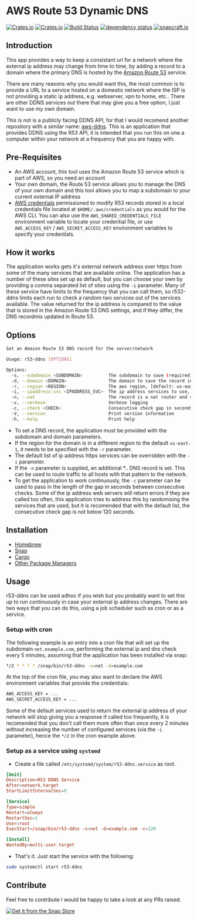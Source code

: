 <!-- markdownlint-configure-file {
  "MD033": false,
  "MD041": false
} -->

# AWS Route 53 Dynamic DNS

[![Crates.io](https://img.shields.io/crates/l/r53-ddns)](https://github.com/a1ecbr0wn/r53-ddns/blob/main/LICENSE) [![Crates.io](https://img.shields.io/crates/v/r53-ddns)](https://crates.io/crates/r53-ddns) [![Build Status](https://github.com/a1ecbr0wn/r53-ddns/workflows/CI%20Build/badge.svg)](https://github.com/a1ecbr0wn/r53-ddns/actions/workflows/build.yml) [![dependency status](https://deps.rs/repo/github/a1ecbr0wn/r53-ddns/status.svg)](https://deps.rs/repo/github/a1ecbr0wn/r53-ddns) [![snapcraft.io](https://snapcraft.io/r53-ddns/badge.svg)](https://snapcraft.io/r53-ddns)

## Introduction

This app provides a way to keep a consistant url for a network where the external ip address may change from time to time, by adding a record to a domain where the primary DNS is hosted by the [Amazon Route 53](https://aws.amazon.com/route53/) service.

There are many reasons why you would want this, the most common is to provide a URL to a service hosted on a domestic network where the ISP is not providing a static ip address, e.g. webserver, vpn to home, etc..  There are other DDNS services out there that may give you a free option, I just want to use my own domain.

This is not is a publicly facing DDNS API, for that I would recomend another repository with a similar name: [aws-ddns](https://github.com/dixonwille/aws-ddns).  This is an application that provides DDNS using the R53 API, it is intended that you run this on one a computer within your network at a frequency that you are happy with.

## Pre-Requisites

- An AWS account, this tool uses the Amazon Route 53 service which is part of AWS, so you need an account
- Your own domain, the Route 53 service allows you to manage the DNS of your own domain and this tool allows you to map a subdomain to your current external IP address
- [AWS credentials](https://docs.aws.amazon.com/cli/latest/userguide/cli-chap-configure.html) permissioned to modify R53 records stored in a local credentials file located at `$HOME/.aws/credentials` as you would for the AWS CLI.  You can also use the `AWS_SHARED_CREDENTIALS_FILE` environment variable to locate your credential file, or use `AWS_ACCESS_KEY` / `AWS_SECRET_ACCESS_KEY` environment variables to specify your credentials.

## How it works

The application works gets it's external network address over https from some of the many services that are available online.  The application has a number of these sites set up as default, but you can choose your own by providing a comma separated list of sites using the `-i` parameter.  Many of these service have limits to the frequency that you can call them, so r532-ddns limits each run to check a random two services out of the services available.  The value returned for the ip address is compared to the value that is stored in the Amazon Route 53 DNS settings, and if they differ, the DNS recordmis updated in Route 53.

## Options

``` sh
Set an Amazon Route 53 DNS record for the server/network

Usage: r53-ddns [OPTIONS]

Options:
  -s, --subdomain <SUBDOMAIN>          The subdomain to save (required)
  -d, --domain <DOMAIN>                The domain to save the record in  (required)
  -r, --region <REGION>                The aws region, [default: us-east-1]
  -i, --ipaddress-svc <IPADDRESS_SVC>  The ip address services to use, e.g. ident.me,ifconfig.me/ip
  -n, --nat                            The record is a nat router and so a *.<subdomain>.<domain> CNAME record will be set
  -v, --verbose                        Verbose logging
  -c, --check <CHECK>                  Consecutive check gap in seconds for continuous checking [default: 0]
  -V, --version                        Print version information
  -h, --help                           Print help
```

- To set a DNS record, the application must be provided with the subdomain and domain parameters.
- If the region for the domain is in a different region to the default `us-east-1`, it needs to be specified with the `-r` parameter.
- The default list of ip address https services can be overridden with the `-i` parameter.
- If the `-n` parameter is supplied, an additional *.<subdomain>.<domain> DNS record is set.  This can be used to route traffic to all hosts with that pattern to the network.
- To get the application to work continuously, the `-c` parameter can be used to pass in the length of the gap in seconds between consecutive checks.  Some of the ip address web servers will return errors if they are called too often, this application tries to address this by randomising the services that are used, but it is recomended that with the default list, the consecutive check gap is not below 120 seconds.

## Installation

- [Homebrew](docs/install-homebrew.md)
- [Snap](docs/install-snapcraft.md)
- [Cargo](docs/install-cargo.md)
- [Other Package Managers](docs/install-other.md)

## Usage

r53-ddns can be used adhoc if you wish but you probably want to set this up to run continuously in case your external ip address changes.  There are two ways that you can do this, using a job scheduler such as cron or as a service.


### Setup with cron

The following example is an entry into a cron file that will set up the subdomain `net.example.com`, performing the external ip and dns check every 5 minutes, assuming that the application has been installed via snap:

``` sh
*/2 * * * * /snap/bin/r53-ddns -s=net -d=example.com
```

At the top of the cron file, you may also want to declare the AWS environment variables that provide the credentials:

``` sh
AWS_ACCESS_KEY = ...
AWS_SECRET_ACCESS_KEY = ...
```

Some of the default services used to return the external ip address of your network will stop giving you a response if called too frequently, it is recomended that you don't call them more often than once every 2 minutes without increasing the number of configured services (via the `-i` parameter), hence the `*/2` in the cron example above.

### Setup as a service using `systemd`

- Create a file called `/etc/systemd/system/r53-ddns.service` as root.

``` toml
[Unit]
Description=R53 DDNS Service
After=network.target
StartLimitIntervalSec=0

[Service]
Type=simple
Restart=always
RestartSec=1
User=root
ExecStart=/snap/bin/r53-ddns -s=net -d=example.com -c=120

[Install]
WantedBy=multi-user.target
```

- That's it. Just start the service with the following:

``` sh
sudo systemctl start r53-ddns
```

## Contribute

Feel free to contribute I would be happy to take a look at any PRs raised.

[![Get it from the Snap Store](https://snapcraft.io/static/images/badges/en/snap-store-black.svg)](https://snapcraft.io/r53-ddns)
